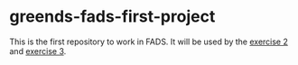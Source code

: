 # greends-fads-first-project

This is the first repository to work in FADS. It will be used by the [exercise 2](https://github.com/isa-ulisboa/greends-fads-exercises/blob/main/fads_ex_02_git_and_github.md) and [exercise 3](https://github.com/isa-ulisboa/greends-fads-exercises/blob/main/fads_ex_03_github_collaboration.md).  